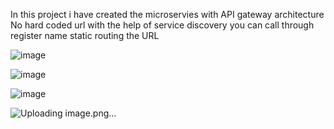 In this project i have created the microservies with API gateway architecture
No hard coded url with the help of service discovery you can call through register name 
static routing the URL

![image](https://github.com/user-attachments/assets/2f7aca64-9585-4b70-92e7-635c9a0329eb)


![image](https://github.com/user-attachments/assets/76f4a148-5568-4843-b9f7-893bb3e335be)


![image](https://github.com/user-attachments/assets/d177b691-2c4a-4c31-b6e6-763f8ab306a5)

![Uploading image.png…]()




